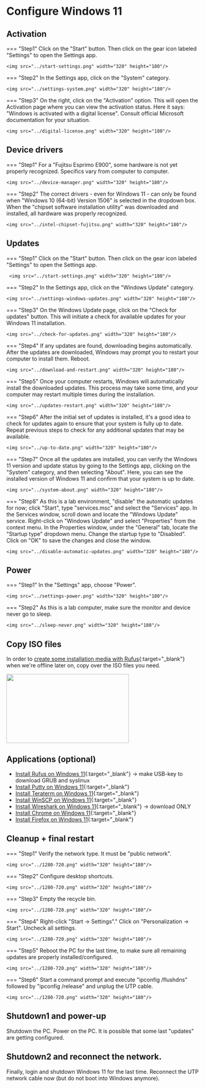 # Configure Windows 11

## Activation
=== "Step1"
    Click on the "Start" button. Then click on the gear icon labeled "Settings" to open the Settings app.

    <img src="../start-settings.png" width="320" height="180"/>

=== "Step2"
    In the Settings app, click on the "System" category.

    <img src="../settings-system.png" width="320" height="180"/>

=== "Step3"
    On the right, click on the "Activation" option. This will open the Activation page where you can view the activation status. Here it says: "Windows is activated with a digital license". Consult official Microsoft documentation for your situation.

    <img src="../digital-license.png" width="320" height="180"/>

## Device drivers
=== "Step1"
    For a "Fujitsu Esprimo E900", some hardware is not yet properly recognized. Specifics vary from computer to computer.

    <img src="../device-manager.png" width="320" height="180"/>

=== "Step2"
    The correct drivers - even for Windows 11 - can only be found when "Windows 10 (64-bit) Version 1506" is selected in the dropdown box. When the "chipset software installation utility" was downloaded and installed, all hardware was properly recognized.

    <img src="../intel-chipset-fujitsu.png" width="320" height="180"/>

## Updates
=== "Step1"
    Click on the "Start" button. Then click on the gear icon labeled "Settings" to open the Settings app.

     <img src="../start-settings.png" width="320" height="180"/>

=== "Step2"
    In the Settings app, click on the "Windows Update" category.

    <img src="../settings-windows-updates.png" width="320" height="180"/>

=== "Step3"
    On the Windows Update page, click on the "Check for updates" button. This will initiate a check for available updates for your Windows 11 installation.

    <img src="../check-for-updates.png" width="320" height="180"/>

=== "Step4"
    If any updates are found, downloading begins automatically. After the updates are downloaded, Windows may prompt you to restart your computer to install them. Reboot.

    <img src="../download-and-restart.png" width="320" height="180"/>

=== "Step5"
    Once your computer restarts, Windows will automatically install the downloaded updates. This process may take some time, and your computer may restart multiple times during the installation.

    <img src="../updates-restart.png" width="320" height="180"/>

=== "Step6"
    After the initial set of updates is installed, it's a good idea to check for updates again to ensure that your system is fully up to date. Repeat previous steps to check for any additional updates that may be available.

    <img src="../up-to-date.png" width="320" height="180"/>

=== "Step7"
    Once all the updates are installed, you can verify the Windows 11 version and update status by going to the Settings app, clicking on the "System" category, and then selecting "About". Here, you can see the installed version of Windows 11 and confirm that your system is up to date.

    <img src="../system-about.png" width="320" height="180"/>

=== "Step8"
    As this is a lab environment, "disable" the automatic updates for now; click "Start", type "services.msc" and select the "Services" app. In the Services window, scroll down and locate the "Windows Update" service. Right-click on "Windows Update" and select "Properties" from the context menu. In the Properties window, under the "General" tab, locate the "Startup type" dropdown menu. Change the startup type to "Disabled". Click on "OK" to save the changes and close the window.

    <img src="../disable-automatic-updates.png" width="320" height="180"/>

## Power
=== "Step1"
    In the "Settings" app, choose "Power".

    <img src="../settings-power.png" width="320" height="180"/>

=== "Step2"
    As this is a lab computer, make sure the monitor and device never go to sleep.

    <img src="../sleep-never.png" width="320" height="180"/>

## Copy ISO files
In order to [create some installation media with Rufus](../../howtos/install-rufus-windows11/index.md){:target="_blank"} when we're offline later on, copy over the ISO files you need.
<!-- Win, Lin, Clonezilla -->

<img src="../1280-720.png" width="320" height="180"/>

## Applications (optional)
- [Install Rufus on Windows 11](../../../howtos/install-rufus-windows11/){:target="_blank"} -> make USB-key to download GRUB and syslinux
- [Install Putty on Windows 11](../../../howtos/install-putty-windows11/){:target="_blank"}
- [Install Teraterm on Windows 11](../../../howtos/install-teraterm-windows11/){:target="_blank"}
- [Install WinSCP on Windows 11](../../../howtos/install-winscp-windows11/){:target="_blank"}
- [Install Wireshark on Windows 11](../../../howtos/install-wireshark-windows11/){:target="_blank"} -> download ONLY
- [Install Chrome on Windows 11](../../../howtos/install-chrome-windows11/){:target="_blank"}
- [Install Firefox on Windows 11](../../../howtos/install-firefox-windows11/){:target="_blank"}

## Cleanup + final restart
=== "Step1"
    Verify the network type. It must be "public network".

    <img src="../1280-720.png" width="320" height="180"/>

=== "Step2"
    Configure desktop shortcuts.

    <img src="../1280-720.png" width="320" height="180"/>

=== "Step3"
    Empty the recycle bin.

    <img src="../1280-720.png" width="320" height="180"/>

=== "Step4"
    Right-click "Start -> Settings"." Click on "Personalization -> Start". Uncheck all settings.

    <img src="../1280-720.png" width="320" height="180"/>

=== "Step5"
    Reboot the PC for the last time, to make sure all remaining updates are properly installed/configured.

    <img src="../1280-720.png" width="320" height="180"/>

=== "Step6"
    Start a command prompt and execute "ipconfig /flushdns" followed by "ipconfig /release" and unplug the UTP cable.

    <img src="../1280-720.png" width="320" height="180"/>

## Shutdown1 and power-up
Shutdown the PC. Power on the PC. It is possible that some last "updates" are getting configured.

## Shutdown2 and reconnect the network.
Finally, login and shutdown Windows 11 for the last time. Reconnect the UTP network cable now (but do not boot into Windows anymore).